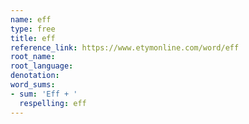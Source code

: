 ```yaml
---
name: eff
type: free
title: eff
reference_link: https://www.etymonline.com/word/eff
root_name: 
root_language: 
denotation: 
word_sums:
- sum: 'Eff + '
  respelling: eff
---
```

